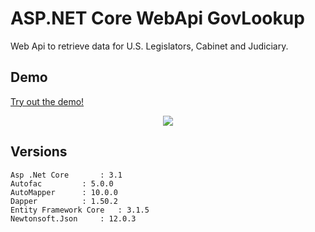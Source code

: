 # ASP.NET Core WebApi GovLookup

Web Api to retrieve data for U.S. Legislators, Cabinet and Judiciary.

## Demo

<a href="https://govlookupwebapi.mobdemo.org/swagger/index.html" rel="nofollow">Try out the demo!</a>

<p align="center">    
    <img src="http://www.lookup.mobdemo.org//images//screencapture-govlookupwebapi-mobdemo-org.png" />   
 </p>

## Versions

```
Asp .Net Core		: 3.1
Autofac			: 5.0.0
AutoMapper		: 10.0.0
Dapper			: 1.50.2
Entity Framework Core	: 3.1.5
Newtonsoft.Json		: 12.0.3
```
